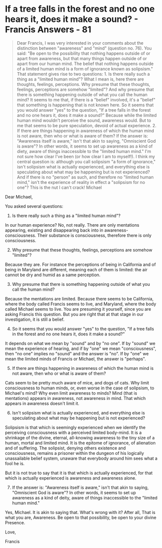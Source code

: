 # If a tree falls in the forest and no one hears it, does it make a sound? - Francis Answers - 81

>Dear Francis, I was very interested in your comments about the distinction between "awareness" and "mind" (question no. 76). You said: "Be open to the possibility that nothing happens outside of or apart from awareness, but that many things happen outside of or apart from our human mind. The belief that nothing happens outside of a limited human mind is a form of ignorance known as solipsism." That statement gives rise to two questions: 1. Is there really such a thing as a "limited human mind"? What I mean is, here there are thoughts, feelings, perceptions. Why presume that these thoughts, feelings, perceptions are somehow "limited"? And why presume that there is something happening outside of what you call the human mind? It seems to me that, if there is a "belief" involved, it's a "belief" that something is happening that is not known here. So it seems that you would answer "yes" to the question, "If a tree falls in the forest and no one hears it, does it make a sound?" Because while the limited human mind wouldn't perceive the sound, awareness would. But to me that seems to be pure speculation, devoid of actual experience. 2. If there are things happening in awareness of which the human mind is not aware, then who or what is aware of them? If the answer is: "Awareness itself is aware," isn't that akin to saying, "Omniscient God is aware"? In other words, it seems to set up awareness as a kind of diety, aware of things inaccessible to the "limited human mind." I'm not sure how clear I've been (or how clear I am to myself!). I think my central question is: although you call solipsism "a form of ignorance," isn't solipsism what is actually experienced, and everything else is speculating about what may be happening but is not experienced? And if there is no "person" as such, and therefore no "limited human mind," isn't the experience of reality in effect a "solipsism for no one"? This is the nut I can't crack! Michael

Dear Michael,

You asked several questions:

1. Is there really such a thing as a "limited human mind"?

In our human experience? No, not really. There are only mentations appearing, existing and disappearing back into in awareness-consciousness. Their substance is consciousness, therefore there is only consciousness.

2. Why presume that these thoughts, feelings, perceptions are somehow "limited"?

Because they are. For instance the perceptions of being in California and of being in Maryland are different, meaning each of them is limited: the air cannot be dry and humid as a same perception.

3. Why presume that there is something happening outside of what you call the human mind?

Because the mentations are limited. Because there seems to be California, where the body called Francis seems to live, and Maryland, where the body called Michael seems to live. You are presuming it yourself, since you are asking Francis this question. But you are right that at that stage in our investigation, it is still a belief.

4. So it seems that you would answer "yes" to the question, "If a tree falls in the forest and no one hears it, does it make a sound?"

It depends on what we mean by "sound" and by "no one". If by "sound" we mean the experience of hearing, and if by "one" we mean "consciousness", then "no one" implies no "sound" and the answer is "no". If by "one" we mean the limited minds of Francis or Michael, the answer is "perhaps".

5. If there are things happening in awareness of which the human mind is not aware, then who or what is aware of them?

Cats seem to be pretty much aware of mice, and dogs of cats. Why limit consciousness to human minds, or, even worse in the case of solipsism, to Michael's mind? Why even limit awareness to minds? Mind (that is mentations) appears in awareness, not awareness in mind. That which appears in awareness doesn't limit it.

6. Isn't solipsism what is actually experienced, and everything else is speculating about what may be happening but is not experienced?

Solipsism is that which is seemingly experienced when we identify the perceiving consciousness with a perceived limited body-mind. It is a shrinkage of the divine, eternal, all-knowing awareness to the tiny size of a human, mortal and limited mind. It is the epitome of ignorance, of alienation and of suffering. The solipsist, denying others existence and consciousness, remains a prisoner within the dungeon of his logically unassailable belief system, unaware that everybody around him sees what a fool he is.

But it is not true to say that it is that which is actually experienced, for that which is actually experienced is awareness and awareness alone.

7. If the answer is: "Awareness itself is aware," isn't that akin to saying, "Omniscient God is aware"? In other words, it seems to set up awareness as a kind of deity, aware of things inaccessible to the "limited human mind."

Yes, Michael. It is akin to saying that. What's wrong with it? After all, That is what you are, Awareness. Be open to that possibility, be open to your divine Presence.

Love,

Francis

